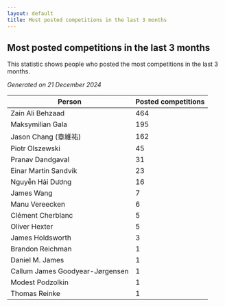 ```yaml
---
layout: default
title: Most posted competitions in the last 3 months
---
```

## Most posted competitions in the last 3 months
This statistic shows people who posted the most competitions in the last 3 months.

*Generated on 21 December 2024*

| Person | Posted competitions |
| --- | --- |
| Zain Ali Behzaad | 464 |
| Maksymilian Gala | 195 |
| Jason Chang (章維祐) | 162 |
| Piotr Olszewski | 45 |
| Pranav Dandgaval | 31 |
| Einar Martin Sandvik | 23 |
| Nguyễn Hải Dương | 16 |
| James Wang | 7 |
| Manu Vereecken | 6 |
| Clément Cherblanc | 5 |
| Oliver Hexter | 5 |
| James Holdsworth | 3 |
| Brandon Reichman | 1 |
| Daniel M. James | 1 |
| Callum James Goodyear-Jørgensen | 1 |
| Modest Podzolkin | 1 |
| Thomas Reinke | 1 |
